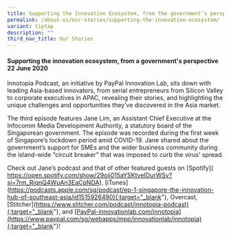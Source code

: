 ```yaml
---
title: Supporting the Innovation Ecosystem, from the government’s perspective
permalink: /about-us/our-stories/supporting-the-innovation-ecosystem/
variant: tiptap
description: ""
third_nav_title: Our Stories
---
```

<h4><strong>Supporting the innovation ecosystem, from a government's perspective<br>22 June 2020</strong></h4>
<p></p>
<p>Innotopia Podcast, an initiative by PayPal Innovation Lab, sits down with
leading Asia-based innovators, from serial entrepreneurs from Silicon Valley
to corporate executives in APAC, revealing their stories, and highlighting
the unique challenges and opportunities they’ve discovered in the Asia
market.</p>
<p>The third episode features Jane Lim, an Assistant Chief Executive at the
Infocomm Media Development Authority, a statutory board of the Singaporean
government. The episode was recorded during the first week of Singapore’s
lockdown period amid COVID-19. Jane shared about the government’s support
for SMEs and the wider business community during the island-wide “circuit
breaker” that was imposed to curb the virus’ spread.</p>
<p>Check out Jane’s podcast and that of other featured guests on [Spotify](
<a href="https://open.spotify.com/show/29oii015aYSKtveIDurWSv?si=7rm_RiqnQ4WuAn3EaCpNDA" rel="noopener noreferrer nofollow" target="_blank">https://open.spotify.com/show/29oii015aYSKtveIDurWSv?si=7rm_RiqnQ4WuAn3EaCpNDA</a>),
[iTunes](<a href="https://podcasts.apple.com/sg/podcast/ep-1-singapore-the-innovation-hub-of-southeast-asia/id1515926490){:target=&quot;_blank" rel="noopener noreferrer nofollow" target="_blank">https://podcasts.apple.com/sg/podcast/ep-1-singapore-the-innovation-hub-of-southeast-asia/id1515926490){:target="_blank</a>"},
Overcast, [Stitcher](<a href="https://www.stitcher.com/podcast/innotopia-podcast){:target=&quot;_blank" rel="noopener noreferrer nofollow" target="_blank">https://www.stitcher.com/podcast/innotopia-podcast){:target="_blank</a>"},
and [<a href="http://PayPal-innovationlab.com/innotopia](https://www.paypal.com/sg/webapps/mpp/innovationlab/innotopia){:target=&quot;_blank" rel="noopener noreferrer nofollow" target="_blank">PayPal-innovationlab.com/innotopia](https://www.paypal.com/sg/webapps/mpp/innovationlab/innotopia){:target="_blank</a>"}!</p>